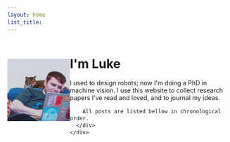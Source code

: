 ```yaml
---
layout: home
list_title: 
---
```


<html>
  <style>
  .container {
  display: flex;
  align-items: center;
  justify-content: center;
}

img {
    flex: 40%;
  }

.text {
    text-align: left;
    flex: 60%;
    padding-left: 50px;}

@media (max-width: 768px) {
  .container {
    flex-direction: column;
    text-align: center;
  }

  .text {
    padding-left: 0;
    padding-top: 10px;
  }
}
  </style>

  <body>
    <div class="container">
      <div class="image">
        <img src="Tomato_small.png">
      </div>
      <div class="text">
        <h1>I'm Luke</h1>I used to design robots; now I'm doing a PhD in machine vision. I use this website to collect research papers I've read and loved, and to journal my ideas.
        
        All posts are listed bellow in chronological order.
      </div>
    </div>
  </body>
</html>
